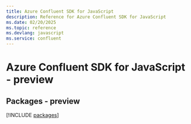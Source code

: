 ```yaml
---
title: Azure Confluent SDK for JavaScript
description: Reference for Azure Confluent SDK for JavaScript
ms.date: 02/20/2025
ms.topic: reference
ms.devlang: javascript
ms.service: confluent
---
```

# Azure Confluent SDK for JavaScript - preview
## Packages - preview
[!INCLUDE [packages](confluent-index.md)]